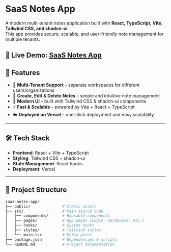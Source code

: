 # SaaS Notes App  

A modern multi-tenant notes application built with **React, TypeScript, Vite, Tailwind CSS, and shadcn-ui**.  
This app provides secure, scalable, and user-friendly note management for multiple tenants.  

🔗 **Live Demo:** [SaaS Notes App](https://saas-notes-app-rosy.vercel.app/login)  
---

## 🚀 Features  

- 🔑 **Multi-Tenant Support** – separate workspaces for different users/organizations  
- 📝 **Create, Edit & Delete Notes** – simple and intuitive note management  
- 🎨 **Modern UI** – built with Tailwind CSS & shadcn-ui components  
- ⚡ **Fast & Scalable** – powered by Vite + React + TypeScript  
- ☁️ **Deployed on Vercel** – one-click deployment and easy scalability  

---

## 🛠️ Tech Stack  

- **Frontend**: React + Vite + TypeScript  
- **Styling**: Tailwind CSS + shadcn-ui  
- **State Management**: React hooks  
- **Deployment**: Vercel  

---

## 📂 Project Structure  

```bash
saas-notes-app/
├── public/              # Static assets
├── src/                 # Main source code
│   ├── components/      # Reusable components
│   ├── pages/           # App pages (Login, Dashboard, etc.)
│   ├── hooks/           # Custom hooks
│   ├── styles/          # Tailwind styles
│   └── main.tsx         # Entry point
├── package.json         # Dependencies & scripts
└── README.md            # Project documentation
